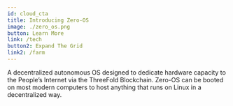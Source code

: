 ```yaml
---
id: cloud_cta
title: Introducing Zero-OS 
image: ./zero_os.png
button: Learn More
link: /tech
button2: Expand The Grid
link2: /farm
---
```

A decentralized autonomous OS designed to dedicate hardware capacity to the People’s Internet via the ThreeFold Blockchain. Zero-OS can be booted on most modern computers to host anything that runs on Linux in a decentralized way.
